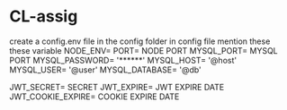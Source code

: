 # CL-assig
create a config.env file in the config folder
in config file mention these these variable
NODE_ENV=
PORT= NODE PORT
MYSQL_PORT= MYSQL PORT
MYSQL_PASSWORD= '******'
MYSQL_HOST= '@host'
MYSQL_USER= '@user'
MYSQL_DATABASE= '@db'


JWT_SECRET= SECRET
JWT_EXPIRE= JWT EXPIRE DATE
JWT_COOKIE_EXPIRE= COOKIE EXPIRE DATE
